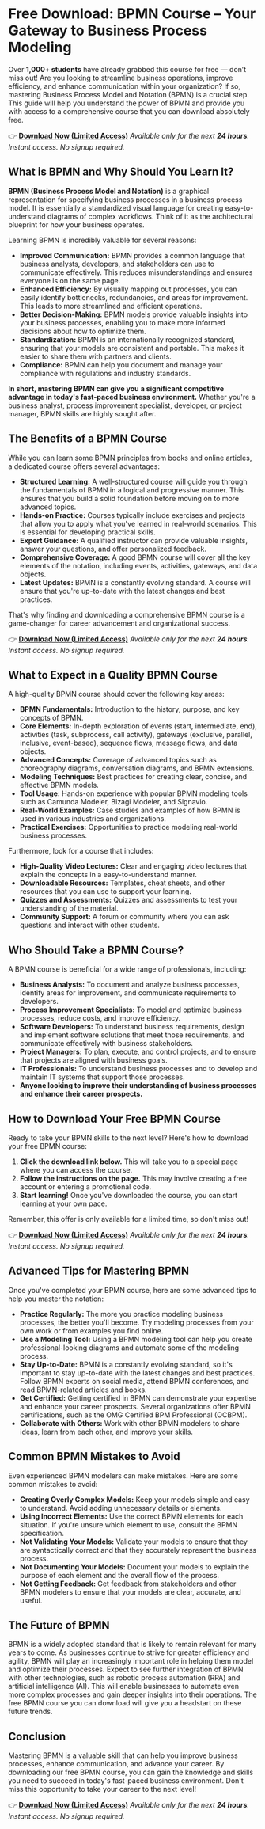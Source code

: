 # Free Download: BPMN Course – Your Gateway to Business Process Modeling

Over **1,000+ students** have already grabbed this course for free — don’t miss out! Are you looking to streamline business operations, improve efficiency, and enhance communication within your organization? If so, mastering Business Process Model and Notation (BPMN) is a crucial step. This guide will help you understand the power of BPMN and provide you with access to a comprehensive course that you can download absolutely free.

👉 **[Download Now (Limited Access)](https://udemywork.com/bpmn-course)**
_Available only for the next **24 hours**. Instant access. No signup required._

## What is BPMN and Why Should You Learn It?

**BPMN (Business Process Model and Notation)** is a graphical representation for specifying business processes in a business process model. It is essentially a standardized visual language for creating easy-to-understand diagrams of complex workflows. Think of it as the architectural blueprint for how your business operates.

Learning BPMN is incredibly valuable for several reasons:

*   **Improved Communication:** BPMN provides a common language that business analysts, developers, and stakeholders can use to communicate effectively. This reduces misunderstandings and ensures everyone is on the same page.
*   **Enhanced Efficiency:** By visually mapping out processes, you can easily identify bottlenecks, redundancies, and areas for improvement. This leads to more streamlined and efficient operations.
*   **Better Decision-Making:** BPMN models provide valuable insights into your business processes, enabling you to make more informed decisions about how to optimize them.
*   **Standardization:** BPMN is an internationally recognized standard, ensuring that your models are consistent and portable. This makes it easier to share them with partners and clients.
*   **Compliance:** BPMN can help you document and manage your compliance with regulations and industry standards.

**In short, mastering BPMN can give you a significant competitive advantage in today's fast-paced business environment.** Whether you're a business analyst, process improvement specialist, developer, or project manager, BPMN skills are highly sought after.

## The Benefits of a BPMN Course

While you can learn some BPMN principles from books and online articles, a dedicated course offers several advantages:

*   **Structured Learning:** A well-structured course will guide you through the fundamentals of BPMN in a logical and progressive manner. This ensures that you build a solid foundation before moving on to more advanced topics.
*   **Hands-on Practice:** Courses typically include exercises and projects that allow you to apply what you've learned in real-world scenarios. This is essential for developing practical skills.
*   **Expert Guidance:** A qualified instructor can provide valuable insights, answer your questions, and offer personalized feedback.
*   **Comprehensive Coverage:** A good BPMN course will cover all the key elements of the notation, including events, activities, gateways, and data objects.
*   **Latest Updates:** BPMN is a constantly evolving standard. A course will ensure that you're up-to-date with the latest changes and best practices.

That's why finding and downloading a comprehensive BPMN course is a game-changer for career advancement and organizational success.

👉 **[Download Now (Limited Access)](https://udemywork.com/bpmn-course)**
_Available only for the next **24 hours**. Instant access. No signup required._

## What to Expect in a Quality BPMN Course

A high-quality BPMN course should cover the following key areas:

*   **BPMN Fundamentals:** Introduction to the history, purpose, and key concepts of BPMN.
*   **Core Elements:** In-depth exploration of events (start, intermediate, end), activities (task, subprocess, call activity), gateways (exclusive, parallel, inclusive, event-based), sequence flows, message flows, and data objects.
*   **Advanced Concepts:** Coverage of advanced topics such as choreography diagrams, conversation diagrams, and BPMN extensions.
*   **Modeling Techniques:** Best practices for creating clear, concise, and effective BPMN models.
*   **Tool Usage:** Hands-on experience with popular BPMN modeling tools such as Camunda Modeler, Bizagi Modeler, and Signavio.
*   **Real-World Examples:** Case studies and examples of how BPMN is used in various industries and organizations.
*   **Practical Exercises:** Opportunities to practice modeling real-world business processes.

Furthermore, look for a course that includes:

*   **High-Quality Video Lectures:** Clear and engaging video lectures that explain the concepts in a easy-to-understand manner.
*   **Downloadable Resources:** Templates, cheat sheets, and other resources that you can use to support your learning.
*   **Quizzes and Assessments:** Quizzes and assessments to test your understanding of the material.
*   **Community Support:** A forum or community where you can ask questions and interact with other students.

## Who Should Take a BPMN Course?

A BPMN course is beneficial for a wide range of professionals, including:

*   **Business Analysts:** To document and analyze business processes, identify areas for improvement, and communicate requirements to developers.
*   **Process Improvement Specialists:** To model and optimize business processes, reduce costs, and improve efficiency.
*   **Software Developers:** To understand business requirements, design and implement software solutions that meet those requirements, and communicate effectively with business stakeholders.
*   **Project Managers:** To plan, execute, and control projects, and to ensure that projects are aligned with business goals.
*   **IT Professionals:** To understand business processes and to develop and maintain IT systems that support those processes.
*   **Anyone looking to improve their understanding of business processes and enhance their career prospects.**

## How to Download Your Free BPMN Course

Ready to take your BPMN skills to the next level? Here's how to download your free BPMN course:

1.  **Click the download link below.** This will take you to a special page where you can access the course.
2.  **Follow the instructions on the page.** This may involve creating a free account or entering a promotional code.
3.  **Start learning!** Once you've downloaded the course, you can start learning at your own pace.

Remember, this offer is only available for a limited time, so don't miss out!

👉 **[Download Now (Limited Access)](https://udemywork.com/bpmn-course)**
_Available only for the next **24 hours**. Instant access. No signup required._

## Advanced Tips for Mastering BPMN

Once you've completed your BPMN course, here are some advanced tips to help you master the notation:

*   **Practice Regularly:** The more you practice modeling business processes, the better you'll become. Try modeling processes from your own work or from examples you find online.
*   **Use a Modeling Tool:** Using a BPMN modeling tool can help you create professional-looking diagrams and automate some of the modeling process.
*   **Stay Up-to-Date:** BPMN is a constantly evolving standard, so it's important to stay up-to-date with the latest changes and best practices. Follow BPMN experts on social media, attend BPMN conferences, and read BPMN-related articles and books.
*   **Get Certified:** Getting certified in BPMN can demonstrate your expertise and enhance your career prospects. Several organizations offer BPMN certifications, such as the OMG Certified BPM Professional (OCBPM).
*   **Collaborate with Others:** Work with other BPMN modelers to share ideas, learn from each other, and improve your skills.

## Common BPMN Mistakes to Avoid

Even experienced BPMN modelers can make mistakes. Here are some common mistakes to avoid:

*   **Creating Overly Complex Models:** Keep your models simple and easy to understand. Avoid adding unnecessary details or elements.
*   **Using Incorrect Elements:** Use the correct BPMN elements for each situation. If you're unsure which element to use, consult the BPMN specification.
*   **Not Validating Your Models:** Validate your models to ensure that they are syntactically correct and that they accurately represent the business process.
*   **Not Documenting Your Models:** Document your models to explain the purpose of each element and the overall flow of the process.
*   **Not Getting Feedback:** Get feedback from stakeholders and other BPMN modelers to ensure that your models are clear, accurate, and useful.

## The Future of BPMN

BPMN is a widely adopted standard that is likely to remain relevant for many years to come. As businesses continue to strive for greater efficiency and agility, BPMN will play an increasingly important role in helping them model and optimize their processes. Expect to see further integration of BPMN with other technologies, such as robotic process automation (RPA) and artificial intelligence (AI). This will enable businesses to automate even more complex processes and gain deeper insights into their operations. The free BPMN course you can download will give you a headstart on these future trends.

## Conclusion

Mastering BPMN is a valuable skill that can help you improve business processes, enhance communication, and advance your career. By downloading our free BPMN course, you can gain the knowledge and skills you need to succeed in today's fast-paced business environment. Don't miss this opportunity to take your career to the next level!

👉 **[Download Now (Limited Access)](https://udemywork.com/bpmn-course)**
_Available only for the next **24 hours**. Instant access. No signup required._
